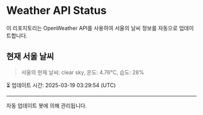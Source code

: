 
# Weather API Status

이 리포지토리는 OpenWeather API를 사용하여 서울의 날씨 정보를 자동으로 업데이트합니다.

## 현재 서울 날씨
> 서울의 현재 날씨: clear sky, 온도: 4.76°C, 습도: 28%

⏳ 업데이트 시간: 2025-03-19 03:29:54 (UTC)

---
자동 업데이트 봇에 의해 관리됩니다.
